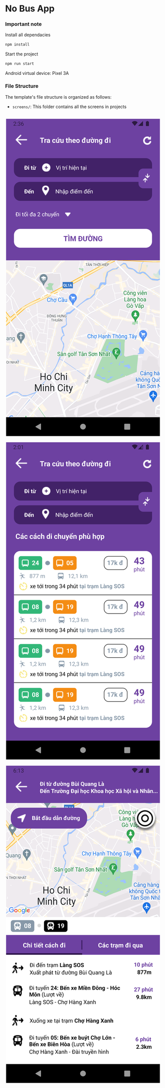 # No Bus App

### Important note

Install all dependacies 
```bash
npm install
```

Start the project
```bash
npm run start
```

Android virtual device: Pixel 3A

### File Structure

The template's file structure is organized as follows:

- `screens/`: This folder contains all the screens in projects


<p align="center">
  <br>
  <img src="Screenshots/scrshot1.png">
  <br>
  <br>
  <img src="Screenshots/scrshot2.png">
  <br>
  <br>
  <img src="Screenshots/scrshot3.png">
  <br>
</p>